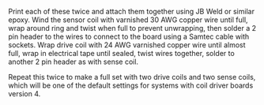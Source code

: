 Print each of these twice and attach them together using JB Weld or similar epoxy.  Wind the sensor coil with varnished 30 AWG copper wire until full, wrap around ring and twist when full to prevent unwrapping, then solder a 2 pin header to the wires to connect to the board using a Samtec cable with sockets. Wrap drive coil with 24 AWG varnished copper wire until almost full, wrap in electrical tape until sealed, twist wires together, solder to another 2 pin header as with sense coil.  

Repeat this twice to make a full set with two drive coils and two sense coils, which will be one of the default settings for systems with coil driver boards version 4.
